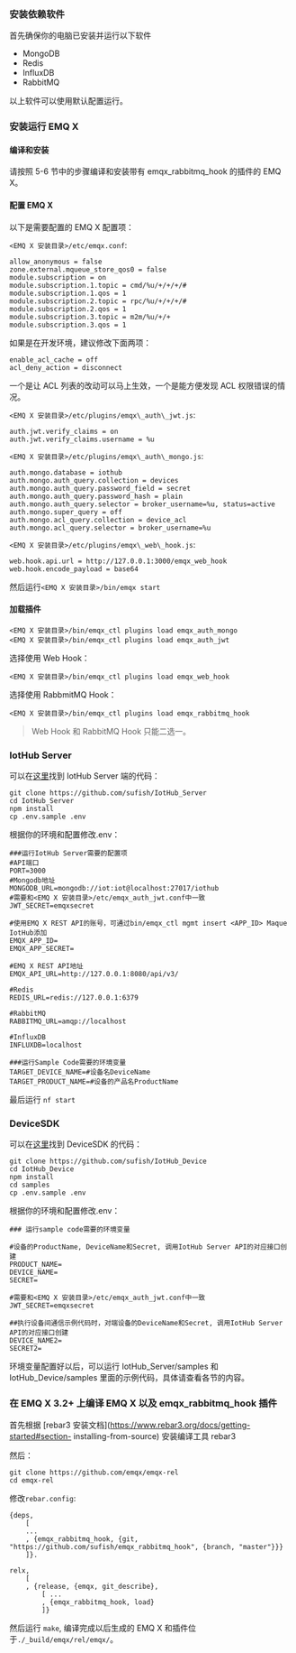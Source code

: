 ### 安装依赖软件

首先确保你的电脑已安装并运行以下软件

  * MongoDB
  * Redis
  * InfluxDB
  * RabbitMQ

以上软件可以使用默认配置运行。

### 安装运行 EMQ X

#### 编译和安装

请按照 5-6 节中的步骤编译和安装带有 emqx_rabbitmq_hook 的插件的 EMQ X。

#### 配置 EMQ X

以下是需要配置的 EMQ X 配置项：

`<EMQ X 安装目录>/etc/emqx.conf`:

    
    
    allow_anonymous = false
    zone.external.mqueue_store_qos0 = false
    module.subscription = on
    module.subscription.1.topic = cmd/%u/+/+/+/#
    module.subscription.1.qos = 1
    module.subscription.2.topic = rpc/%u/+/+/+/#
    module.subscription.2.qos = 1
    module.subscription.3.topic = m2m/%u/+/+
    module.subscription.3.qos = 1
    

如果是在开发环境，建议修改下面两项：

    
    
    enable_acl_cache = off 
    acl_deny_action = disconnect
    

一个是让 ACL 列表的改动可以马上生效，一个是能方便发现 ACL 权限错误的情况。

`<EMQ X 安装目录>/etc/plugins/emqx\_auth\_jwt.js`:

    
    
    auth.jwt.verify_claims = on
    auth.jwt.verify_claims.username = %u
    

`<EMQ X 安装目录>/etc/plugins/emqx\_auth\_mongo.js`:

    
    
    auth.mongo.database = iothub
    auth.mongo.auth_query.collection = devices
    auth.mongo.auth_query.password_field = secret
    auth.mongo.auth_query.password_hash = plain
    auth.mongo.auth_query.selector = broker_username=%u, status=active
    auth.mongo.super_query = off
    auth.mongo.acl_query.collection = device_acl
    auth.mongo.acl_query.selector = broker_username=%u
    

`<EMQ X 安装目录>/etc/plugins/emqx\_web\_hook.js`:

    
    
    web.hook.api.url = http://127.0.0.1:3000/emqx_web_hook
    web.hook.encode_payload = base64
    

然后运行`<EMQ X 安装目录>/bin/emqx start`

#### 加载插件

    
    
    <EMQ X 安装目录>/bin/emqx_ctl plugins load emqx_auth_mongo
    <EMQ X 安装目录>/bin/emqx_ctl plugins load emqx_auth_jwt
    

选择使用 Web Hook：

    
    
    <EMQ X 安装目录>/bin/emqx_ctl plugins load emqx_web_hook
    

选择使用 RabbmitMQ Hook：

    
    
    <EMQ X 安装目录>/bin/emqx_ctl plugins load emqx_rabbitmq_hook
    

> Web Hook 和 RabbitMQ Hook 只能二选一。

### IotHub Server

可以在[这里](https://github.com/sufish/IotHub_Server)找到 IotHub Server 端的代码：

    
    
    git clone https://github.com/sufish/IotHub_Server
    cd IotHub_Server
    npm install
    cp .env.sample .env
    

根据你的环境和配置修改.env：

    
    
    ###运行IotHub Server需要的配置项
    #API端口
    PORT=3000
    #Mongodb地址
    MONGODB_URL=mongodb://iot:iot@localhost:27017/iothub
    #需要和<EMQ X 安装目录>/etc/emqx_auth_jwt.conf中一致
    JWT_SECRET=emqxsecret
    
    #使用EMQ X REST API的账号，可通过bin/emqx_ctl mgmt insert <APP_ID> Maque IotHub添加
    EMQX_APP_ID=
    EMQX_APP_SECRET=
    
    #EMQ X REST API地址
    EMQX_API_URL=http://127.0.0.1:8080/api/v3/
    
    #Redis
    REDIS_URL=redis://127.0.0.1:6379
    
    #RabbitMQ
    RABBITMQ_URL=amqp://localhost
    
    #InfluxDB
    INFLUXDB=localhost
    
    ###运行Sample Code需要的环境变量
    TARGET_DEVICE_NAME=#设备名DeviceName
    TARGET_PRODUCT_NAME=#设备的产品名ProductName
    

最后运行 `nf start`

### DeviceSDK

可以在[这里](https://github.com/sufish/IotHub_Device)找到 DeviceSDK 的代码：

    
    
    git clone https://github.com/sufish/IotHub_Device
    cd IotHub_Device
    npm install
    cd samples
    cp .env.sample .env
    

根据你的环境和配置修改.env：

    
    
    ### 运行sample code需要的环境变量
    
    #设备的ProductName, DeviceName和Secret, 调用IotHub Server API的对应接口创建
    PRODUCT_NAME=
    DEVICE_NAME=
    SECRET=
    
    #需要和<EMQ X 安装目录>/etc/emqx_auth_jwt.conf中一致
    JWT_SECRET=emqxsecret
    
    ##执行设备间通信示例代码时，对端设备的DeviceName和Secret, 调用IotHub Server API的对应接口创建
    DEVICE_NAME2=
    SECRET2=
    

环境变量配置好以后，可以运行 IotHub_Server/samples 和 IotHub_Device/samples
里面的示例代码，具体请查看各节的内容。

### 在 EMQ X 3.2+ 上编译 EMQ X 以及 emqx_rabbitmq_hook 插件

首先根据 [rebar3 安装文档](https://www.rebar3.org/docs/getting-started#section-
installing-from-source) 安装编译工具 rebar3

然后：

    
    
    git clone https://github.com/emqx/emqx-rel
    cd emqx-rel
    

修改`rebar.config`:

    
    
    {deps,
        [
        ...
        , {emqx_rabbitmq_hook, {git, "https://github.com/sufish/emqx_rabbitmq_hook", {branch, "master"}}}
        ]}.
    
    relx,
        [ 
        , {release, {emqx, git_describe},
            [ ...
            , {emqx_rabbitmq_hook, load}
            ]}    
    

然后运行 `make`, 编译完成以后生成的 EMQ X 和插件位于`./_build/emqx/rel/emqx/`。

